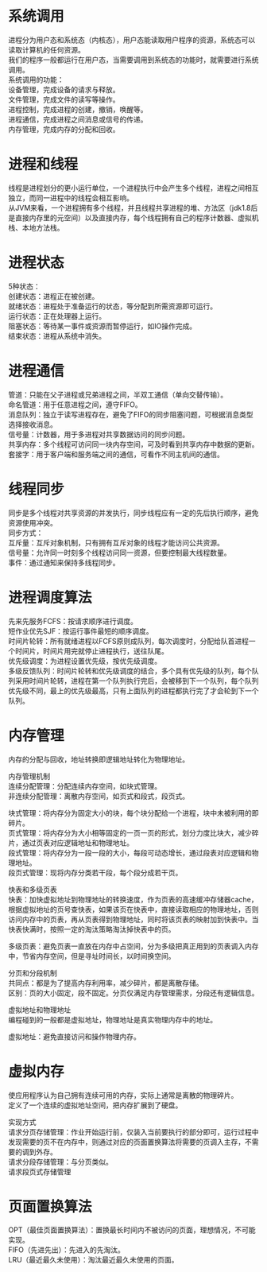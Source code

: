 # 系统调用
进程分为用户态和系统态（内核态），用户态能读取用户程序的资源，系统态可以读取计算机的任何资源。  
我们的程序一般都运行在用户态，当需要调用到系统态的功能时，就需要进行系统调用。  
系统调用的功能：  
设备管理，完成设备的请求与释放。  
文件管理，完成文件的读写等操作。  
进程控制，完成进程的创建，撤销，唤醒等。  
进程通信，完成进程之间消息或信号的传递。  
内存管理，完成内存的分配和回收。  

# 进程和线程
线程是进程划分的更小运行单位，一个进程执行中会产生多个线程，进程之间相互独立，而同一进程中的线程会相互影响。  
从JVM来看，一个进程拥有多个线程，并且线程共享进程的堆、方法区（jdk1.8后是直接内存里的元空间）以及直接内存，每个线程拥有自己的程序计数器、虚拟机栈、本地方法栈。  

# 进程状态
5种状态：  
创建状态：进程正在被创建。  
就绪状态：进程处于准备运行的状态，等分配到所需资源即可运行。  
运行状态：正在处理器上运行。  
阻塞状态：等待某一事件或资源而暂停运行，如IO操作完成。  
结束状态：进程从系统中消失。  

# 进程通信 
管道：只能在父子进程或兄弟进程之间，半双工通信（单向交替传输）。  
命名管道：用于任意进程之间，遵守FIFO。  
消息队列：独立于读写进程存在，避免了FIFO的同步阻塞问题，可根据消息类型选择接收消息。  
信号量：计数器，用于多进程对共享数据访问的同步问题。  
共享内存：多个线程可访问同一块内存空间，可及时看到共享内存中数据的更新。  
套接字：用于客户端和服务端之间的通信，可看作不同主机间的通信。  

# 线程同步
同步是多个线程对共享资源的并发执行，同步线程应有一定的先后执行顺序，避免资源使用冲突。  
同步方式：  
互斥量：互斥对象机制，只有拥有互斥对象的线程才能访问公共资源。  
信号量：允许同一时刻多个线程访问同一资源，但要控制最大线程数量。  
事件：通过通知来保持多线程同步。  

# 进程调度算法
先来先服务FCFS：按请求顺序进行调度。  
短作业优先SJF：按运行事件最短的顺序调度。  
时间片轮转：所有就绪进程以FCFS原则成队列，每次调度时，分配给队首进程一个时间片，时间片用完就停止进程执行，送往队尾。  
优先级调度：为进程设置优先级，按优先级调度。  
多级反馈队列：时间片轮转和优先级调度的结合，多个具有优先级的队列，每个队列采用时间片轮转，进程在第一个队列执行完后，会被移到下一个队列，每个队列优先级不同，最上的优先级最高，只有上面队列的进程都执行完了才会轮到下一个队列。  

# 内存管理
内存的分配与回收，地址转换即逻辑地址转化为物理地址。  

内存管理机制  
连续分配管理：分配连续内存空间，如块式管理。  
非连续分配管理：离散内存空间，如页式和段式，段页式。  

块式管理：将内存分为固定大小的块，每个块分配给一个进程，块中未被利用的即碎片。  
页式管理：将内存分为大小相等固定的一页一页的形式，划分力度比块大，减少碎片，通过页表对应逻辑地址和物理地址。  
段式管理：将内存分为一段一段的大小，每段可动态增长，通过段表对应逻辑和物理地址。  
段页式管理：现将内存分类若干段，每个段分成若干页。  

快表和多级页表  
快表：加快虚拟地址到物理地址的转换速度，作为页表的高速缓冲存储器cache，根据虚拟地址的页号查快表，如果该页在快表中，直接读取相应的物理地址，否则访问内存中的页表，再从页表得到物理地址，同时将该页表的映射加到快表中。当快表快满时，按照一定的淘汰策略淘汰掉快表中的页。  

多级页表：避免页表一直放在内存中占空间，分为多级把真正用到的页表调入内存中，节省内存空间，但是寻址时间长，以时间换空间。  

分页和分段机制  
共同点：都是为了提高内存利用率，减少碎片，都是离散存储。  
区别：页的大小固定，段不固定。分页仅满足内存管理需求，分段还有逻辑信息。  

虚拟地址和物理地址  
编程碰到的一般都是虚拟地址，物理地址是真实物理内存中的地址。  

虚拟地址：避免直接访问和操作物理内存。  

# 虚拟内存
使应用程序认为自己拥有连续可用的内存，实际上通常是离散的物理碎片。  
定义了一个连续的虚拟地址空间，把内存扩展到了硬盘。  

实现方式  
请求分页存储管理：作业开始运行前，仅装入当前要执行的部分即可，运行过程中发现需要的页不在内存中，则通过对应的页面置换算法将需要的页调入主存，不需要的调到外存。  
请求分段存储管理：与分页类似。  
请求段页式存储管理  

# 页面置换算法
OPT（最佳页面置换算法）：置换最长时间内不被访问的页面，理想情况，不可能实现。  
FIFO（先进先出）：先进入的先淘汰。  
LRU（最近最久未使用）：淘汰最近最久未使用的页面。  
